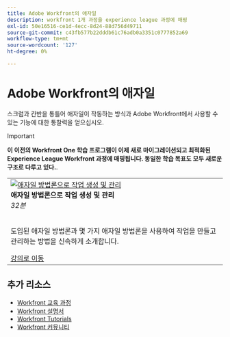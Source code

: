 ```yaml
---
title: Adobe Workfront의 애자일
description: workfront 1개 과정을 experience league 과정에 매핑
exl-id: 50e16516-ce1d-4ecc-8d24-88d756d49711
source-git-commit: c43fb577b22dddb61c76adb0a3351c0777852a69
workflow-type: tm+mt
source-wordcount: '127'
ht-degree: 0%

---
```


# Adobe Workfront의 애자일

스크럼과 칸반을 통틀어 애자일이 작동하는 방식과 Adobe Workfront에서 사용할 수 있는 기능에 대한 통찰력을 얻으십시오.

>[!IMPORTANT]
>
>**이 이전의 Workfront One 학습 프로그램이 이제 새로 마이그레이션되고 최적화된 Experience League Workfront 과정에 매핑됩니다.  동일한 학습 목표도 모두 새로운 구조로 다루고 있다.**.

<table>
  <tr>
   <td>
      <a href="https://experienceleague.adobe.com/?recommended=Workfront-L-1-2022.1.agile">
      <img alt="애자일 방법론으로 작업 생성 및 관리" src="https://cdn.experienceleague.adobe.com/thumb/create-and-manage-work-with-an-agile-methodology.png"/>
      </a>
      <div>
         <strong>애자일 방법론으로 작업 생성 및 관리</strong></a>         
         <br/><em>32분</em>
      </div>
      <p>
        <br/>
         도입된 애자일 방법론과 몇 가지 애자일 방법론을 사용하여 작업을 만들고 관리하는 방법을 신속하게 소개합니다.
      </p>
      <a  rel="noreferrer" target="_blank" href="https://experienceleague.adobe.com/?recommended=Workfront-L-1-2022.1.agile" class="spectrum-Button spectrum-Button--primary spectrum-Button--sizeM">
      <span class="spectrum-Button-label has-no-wrap has-text-weight-bold">강의로 이동</span>
      </a>
   </td>   
  </tr>
</table>

## 추가 리소스

* [Workfront 교육 과정](https://experienceleague.adobe.com/?lang=en&amp;Solution=Workfront#courses)
* [Workfront 설명서](https://experienceleague.adobe.com/docs/workfront.html)
* [Workfront Tutorials](https://experienceleague.adobe.com/docs/workfront-learn/tutorials-workfront/home.html)
* [Workfront 커뮤니티](https://experienceleaguecommunities.adobe.com/t5/workfront/ct-p/workfront)
